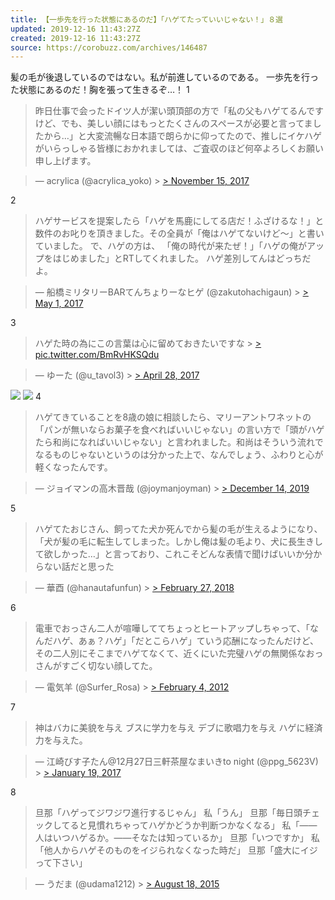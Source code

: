 ```yaml
---
title: 【一歩先を行った状態にあるのだ】「ハゲてたっていいじゃない！」８選
updated: 2019-12-16 11:43:27Z
created: 2019-12-16 11:43:27Z
source: https://corobuzz.com/archives/146487
---
```


髪の毛が後退しているのではない。私が前進しているのである。
一歩先を行った状態にあるのだ！胸を張って生きるぞ…！
1

> 昨日仕事で会ったドイツ人が潔い頭頂部の方で「私の父もハゲてるんですけど、でも、美しい顔にはもっとたくさんのスペースが必要と言ってましたから…」と大変流暢な日本語で朗らかに仰ってたので、推しにイケハゲがいらっしゃる皆様におかれましては、ご査収のほど何卒よろしくお願い申し上げます。

> — acrylica (@acrylica_yoko) > [> November 15, 2017](https://twitter.com/acrylica_yoko/status/930688467616624640?ref_src=twsrc%5Etfw)

2
> ハゲサービスを提案したら「ハゲを馬鹿にしてる店だ！ふざけるな！」と数件のお叱りを頂きました。その全員が「俺はハゲてないけど～」と書いていました。
> で、ハゲの方は、
> 「俺の時代が来たぜ！」「ハゲの俺がアップをはじめました」とRTしてくれました。
> ハゲ差別してんはどっちだよ。

> — 船橋ミリタリーBARてんちょりーなヒゲ (@zakutohachigaun) > [> May 1, 2017](https://twitter.com/zakutohachigaun/status/858835967297191936?ref_src=twsrc%5Etfw)

3

> ハゲた時の為にこの言葉は心に留めておきたいですな > [> pic.twitter.com/BmRvHKSQdu](https://t.co/BmRvHKSQdu)

> — ゆーた (@u_tavol3) > [> April 28, 2017](https://twitter.com/u_tavol3/status/857974512578576384?ref_src=twsrc%5Etfw)

![](https://corobuzz.com/wp-content/uploads/2019/12/hg001.jpeg)
![](https://corobuzz.com/wp-content/uploads/2019/12/hg002.jpeg)
4

> ハゲてきていることを8歳の娘に相談したら、マリーアントワネットの「パンが無いならお菓子を食べればいいじゃない」の言い方で「頭がハゲたら和尚になればいいじゃない」と言われました。和尚はそういう流れでなるものじゃないというのは分かった上で、なんでしょう、ふわりと心が軽くなったんです。

> — ジョイマンの高木晋哉 (@joymanjoyman) > [> December 14, 2019](https://twitter.com/joymanjoyman/status/1205657653117980672?ref_src=twsrc%5Etfw)

5

> ハゲてたおじさん、飼ってた犬か死んでから髪の毛が生えるようになり、「犬が髪の毛に転生してしまった。しかし俺は髪の毛より、犬に長生きして欲しかった…」と言っており、これこそどんな表情で聞けばいいか分からない話だと思った

> — 華酉 (@hanautafunfun) > [> February 27, 2018](https://twitter.com/hanautafunfun/status/968388469813805056?ref_src=twsrc%5Etfw)

6

> 電車でおっさん二人が喧嘩しててちょっとヒートアップしちゃって、「なんだハゲ、あぁ？ハゲ」「だとこらハゲ」ていう応酬になったんだけど、その二人別にそこまでハゲてなくて、近くにいた完璧ハゲの無関係なおっさんがすごく切ない顔してた。

> — 電気羊 (@Surfer_Rosa) > [> February 4, 2012](https://twitter.com/Surfer_Rosa/status/165738761823592448?ref_src=twsrc%5Etfw)

7
> 神はバカに美貌を与え
> ブスに学力を与え
> デブに歌唱力を与え
> ハゲに経済力を与えた。

> — 江崎びす子たん@12月27日三軒茶屋なまいきto night (@ppg_5623V) > [> January 19, 2017](https://twitter.com/ppg_5623V/status/822084026630422529?ref_src=twsrc%5Etfw)

8
> 旦那「ハゲってジワジワ進行するじゃん」
> 私「うん」
> 旦那「毎日頭チェックしてると見慣れちゃってハゲかどうか判断つかなくなる」
> 私「――人はいつハゲるか。――そなたは知っているか」
> 旦那「いつですか」
> 私「他人からハゲそのものをイジられなくなった時だ」
> 旦那「盛大にイジって下さい」

> — うだま (@udama1212) > [> August 18, 2015](https://twitter.com/udama1212/status/633615999325966336?ref_src=twsrc%5Etfw)